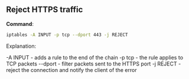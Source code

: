 ## Reject HTTPS traffic

**Command**:

```bash
iptables -A INPUT -p tcp --dport 443 -j REJECT
```
Explanation:

-A INPUT - adds a rule to the end of the chain
-p tcp - the rule applies to TCP packets
--dport - filter packets sent to the HTTPS port
-j REJECT - reject the connection and notify the client of the error
